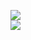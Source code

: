 [![](https://img.shields.io/badge/Made%20With-Github%20Spray-lightgrey.svg?style=for-the-badge&logo=github)](https://github.com/Annihil/github-spray#16469)  
[![](https://i.imgur.com/2DrTn0Z.gif)](https://github.com/Annihil/github-spray)